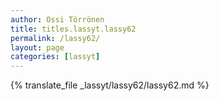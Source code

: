```yaml
---
author: Ossi Törrönen
title: titles.lassyt.lassy62
permalink: /lassy62/
layout: page
categories: [lassyt]
---
```

{% translate_file _lassyt/lassy62/lassy62.md %}
